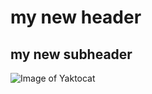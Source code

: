 # my new header

## my new subheader

![Image of Yaktocat](https://octodex.github.com/images/yaktocat.png)
